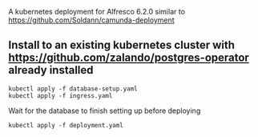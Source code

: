 A kubernetes deployment for Alfresco 6.2.0 similar to https://github.com/Soldann/camunda-deployment

## Install to an existing kubernetes cluster with https://github.com/zalando/postgres-operator already installed
```
kubectl apply -f database-setup.yaml
kubectl apply -f ingress.yaml
```
Wait for the database to finish setting up before deploying
```
kubectl apply -f deployment.yaml
```
